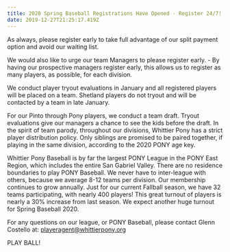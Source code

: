 ```yaml
---
title: 2020 Spring Baseball Registrations Have Opened - Register 24/7!
date: 2019-12-27T21:25:17.419Z
---
```

As always, please register early to take full advantage of our split payment option and avoid our waiting list.



We would also like to urge our team Managers to please register early. - By having our prospective managers register early, this allows us to register as many players, as possible, for each division.



We conduct player tryout evaluations in January and all registered players will be placed on a team. Shetland players do not tryout and will be contacted by a team in late January.



For our Pinto through Pony players, we conduct a team draft. Tryout evaluations give our managers a chance to see the kids before the draft. In the spirit of team parody, throughout our divisions, Whittier Pony has a strict player distribution policy. Only siblings are promised to be paired together, if playing in the same division, according to the 2020 PONY age key.



Whittier Pony Baseball is by far the largest PONY League in the PONY East Region, which includes the entire San Gabriel Valley. There are no residence boundaries to play PONY Baseball. We never have to inter-league with others, because we average 8-12 teams per division. Our membership continues to grow annually. Just for our current Fallball season, we have 32 teams participating, with nearly 400 players! This great turnout of players is nearly a 30% increase from last season. We expect another huge turnout for Spring Baseball 2020.



For any questions on our league, or PONY Baseball, please contact Glenn Costello at: playeragent@whittierpony.org



PLAY BALL!
